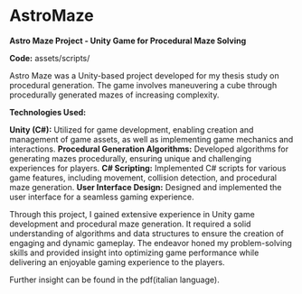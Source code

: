 # AstroMaze
**Astro Maze Project - Unity Game for Procedural Maze Solving**

**Code:** assets/scripts/

Astro Maze was a Unity-based project developed for my thesis study on procedural generation. The game involves maneuvering a cube through procedurally generated mazes of increasing complexity.

**Technologies Used:**

**Unity (C#):** Utilized for game development, enabling creation and management of game assets, as well as implementing game mechanics and interactions.
**Procedural Generation Algorithms:** Developed algorithms for generating mazes procedurally, ensuring unique and challenging experiences for players.
**C# Scripting:** Implemented C# scripts for various game features, including movement, collision detection, and procedural maze generation.
**User Interface Design:** Designed and implemented the user interface for a seamless gaming experience.

Through this project, I gained extensive experience in Unity game development and procedural maze generation. It required a solid understanding of algorithms and data structures to ensure the creation of engaging and dynamic gameplay. The endeavor honed my problem-solving skills and provided insight into optimizing game performance while delivering an enjoyable gaming experience to the players.

Further insight can be found in the pdf(italian language).
